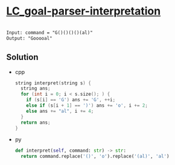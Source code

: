 # [LC_goal-parser-interpretation](https://leetcode.com/problems/goal-parser-interpretation)

```en

```

```txt
Input: command = "G()()()()(al)"
Output: "Gooooal"
```

## Solution

* cpp

  ```cpp
  string interpret(string s) {
    string ans;
    for (int i = 0; i < s.size(); ) {
      if (s[i] == 'G') ans += 'G', ++i;
      else if (s[i + 1] == ')') ans += 'o', i += 2;
      else ans += "al", i += 4;
    }
    return ans;
  }
  ```

* py

  ```py
  def interpret(self, command: str) -> str:
    return command.replace('()', 'o').replace('(al)', 'al')
  ```
